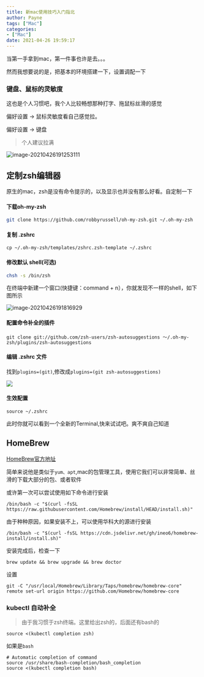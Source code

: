 ```yaml
---
title: 新mac使用技巧入门指北
author: Payne
tags: ["Mac"]
categories:
- ["Mac"]
date: 2021-04-26 19:59:17
---
```

当第一手拿到mac，第一件事也许是去。。。

然而我想要说的是，把基本的环境搭建一下，设置调配一下
<!--more-->
### 键盘、鼠标的灵敏度

这也是个人习惯吧，我个人比较畅想那种打字、拖鼠标丝滑的感觉

偏好设置 -> 鼠标灵敏度看自己感觉拉。

偏好设置 -> 键盘

> 个人建议拉满

![image-20210426191253111](https://tva1.sinaimg.cn/large/008i3skNly1gpxcygvyc2j31100mctht.jpg)



## 定制zsh编辑器

原生的mac，zsh是没有命令提示的，以及显示也并没有那么好看。自定制一下

#### 下载oh-my-zsh

```sh
git clone https://github.com/robbyrussell/oh-my-zsh.git ~/.oh-my-zsh
```

#### 复制 .zshrc

```shell
cp ~/.oh-my-zsh/templates/zshrc.zsh-template ~/.zshrc
```

#### 修改默认 shell(可选)

```sh
chsh -s /bin/zsh
```

在终端中新建一个窗口(快捷键：command + n），你就发现不一样的shell，如下图所示

![image-20210426191816929](https://tva1.sinaimg.cn/large/008i3skNly1gpxd433qdsj317o0e0wes.jpg)

#### 配置命令补全的插件

```shell
git clone git://github.com/zsh-users/zsh-autosuggestions ～/.oh-my-zsh/plugins/zsh-autosuggestions
```

#### 编辑 .zshrc 文件

找到`plugins=(git)`,修改成`plugins=(git zsh-autosuggestions)`

![](https://tva1.sinaimg.cn/large/008i3skNly1gpxee9jh16j30zc06wtb6.jpg)

#### 生效配置

```shell
source ~/.zshrc
```

此时你就可以看到一个全新的Terminal,快来试试吧。爽不爽自己知道

## HomeBrew

[HomeBrew官方地址](https://brew.sh/)

简单来说他是类似于`yum、apt`,mac的包管理工具，使用它我们可以非常简单、丝滑的下载大部分的包、或者软件

或许第一次可以尝试使用如下命令进行安装

```shell
/bin/bash -c "$(curl -fsSL https://raw.githubusercontent.com/Homebrew/install/HEAD/install.sh)"
```

由于种种原因，如果安装不上，可以使用华科大的源进行安装

```shell
/bin/bash -c "$(curl -fsSL https://cdn.jsdelivr.net/gh/ineo6/homebrew-install/install.sh)"
```

安装完成后，检查一下

```shell
brew update && brew upgrade && brew doctor
```

设置

```
git -C "/usr/local/Homebrew/Library/Taps/homebrew/homebrew-core" remote set-url origin https://github.com/Homebrew/homebrew-core
```

### kubectl 自动补全
> 由于我习惯于zsh终端。这里给出zsh的，后面还有bash的

```shell
source <(kubectl completion zsh)
```

如果是`bash`
```shell
# Automatic completion of command
source /usr/share/bash-completion/bash_completion
source <(kubectl completion bash)
```